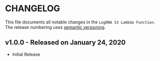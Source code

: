 # CHANGELOG

This file documents all notable changes in the `LogDNA S3 Lambda Function`. The release numbering uses [semantic versioning](http://semver.org).

## v1.0.0 - Released on January 24, 2020
* Initial Release